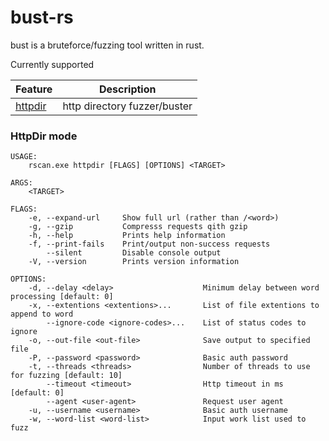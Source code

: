 # bust-rs

bust is a bruteforce/fuzzing tool written in rust.

Currently supported

| Feature | Description|
|----------|-------|
| [httpdir](#HttpDir) | http directory fuzzer/buster |


### **HttpDir** mode

```
USAGE:
    rscan.exe httpdir [FLAGS] [OPTIONS] <TARGET>

ARGS:
    <TARGET>

FLAGS:
    -e, --expand-url     Show full url (rather than /<word>)
    -g, --gzip           Compresss requests qith gzip
    -h, --help           Prints help information
    -f, --print-fails    Print/output non-success requests
        --silent         Disable console output
    -V, --version        Prints version information

OPTIONS:
    -d, --delay <delay>                    Minimum delay between word processing [default: 0]
    -x, --extentions <extentions>...       List of file extentions to append to word
        --ignore-code <ignore-codes>...    List of status codes to ignore
    -o, --out-file <out-file>              Save output to specified file
    -P, --password <password>              Basic auth password
    -t, --threads <threads>                Number of threads to use for fuzzing [default: 10]
        --timeout <timeout>                Http timeout in ms [default: 0]
        --agent <user-agent>               Request user agent
    -u, --username <username>              Basic auth username
    -w, --word-list <word-list>            Input work list used to fuzz
```

